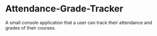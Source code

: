# Attendance-Grade-Tracker
A small console application that a user can track their attendance and grades of their courses.
